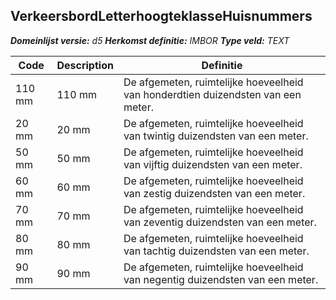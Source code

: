﻿## VerkeersbordLetterhoogteklasseHuisnummers

*__Domeinlijst versie:__ d5*
*__Herkomst definitie:__ IMBOR*
*__Type veld:__ TEXT*

|__Code__ |__Description__ |__Definitie__	|
|	---	|	---	|   ---	| 
| 110 mm | 110 mm | De afgemeten, ruimtelijke hoeveelheid van honderdtien duizendsten van een meter. |
| 20 mm | 20 mm | De afgemeten, ruimtelijke hoeveelheid van twintig duizendsten van een meter. |
| 50 mm | 50 mm | De afgemeten, ruimtelijke hoeveelheid van vijftig duizendsten van een meter. |
| 60 mm | 60 mm | De afgemeten, ruimtelijke hoeveelheid van zestig duizendsten van een meter. |
| 70 mm | 70 mm | De afgemeten, ruimtelijke hoeveelheid van zeventig duizendsten van een meter. |
| 80 mm | 80 mm | De afgemeten, ruimtelijke hoeveelheid van tachtig duizendsten van een meter. |
| 90 mm | 90 mm | De afgemeten, ruimtelijke hoeveelheid van negentig duizendsten van een meter. |
